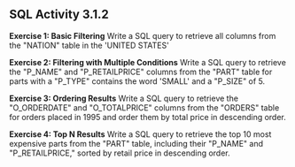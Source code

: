## SQL Activity 3.1.2 

**Exercise 1: Basic Filtering** Write a SQL query to retrieve all columns from the "NATION" table in the 'UNITED STATES' 

**Exercise 2: Filtering with Multiple Conditions** Write a SQL query to retrieve the "P_NAME" and "P_RETAILPRICE" columns from the "PART" table for parts with a "P_TYPE" contains  the word  'SMALL' and a "P_SIZE" of 5.

**Exercise 3: Ordering Results** Write a SQL query to retrieve the "O_ORDERDATE" and "O_TOTALPRICE" columns from the "ORDERS" table for orders placed in 1995 and order them by total price in descending order.

**Exercise 4: Top N Results** Write a SQL query to retrieve the top 10 most expensive parts from the "PART" table, including their "P_NAME" and "P_RETAILPRICE," sorted by retail price in descending order.


